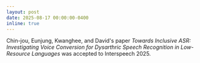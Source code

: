 ```yaml
---
layout: post
date: 2025-08-17 00:00:00-0400
inline: true
---
```


Chin-jou, Eunjung, Kwanghee, and David's paper *Towards Inclusive ASR: Investigating Voice Conversion for Dysarthric Speech Recognition in Low-Resource Languages* was accepted to Interspeech 2025.
